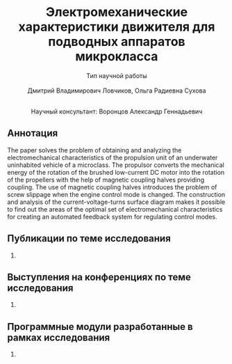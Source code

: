 <div align="center">
  <H1>
   Электромеханические характеристики движителя для подводных аппаратов микрокласса
  </H1>
  Тип научной работы<br><br>
  Дмитрий Владимирович Ловчиков, Ольга Радиевна Сухова
</div><br>
<div align="center">

  Научный консультант: Воронцов Александр Геннадьевич
</div>

## Аннотация
The paper solves the problem of obtaining and analyzing the electromechanical characteristics of the propulsion unit of an underwater uninhabited vehicle of a microclass. The propulsor converts the mechanical energy of the rotation of the brushed low-current DC motor into the rotation of the propellers with the help of magnetic coupling halves providing coupling. The use of magnetic coupling halves introduces the problem of screw slippage when the engine control mode is changed. The construction and analysis of the current-voltage-turns surface diagram makes it possible to find out the areas of the optimal set of electromechanical characteristics for creating an automated feedback system for regulating control modes.

## Публикации по теме исследования
1. 

## Выступления на конференциях по теме исследования
1. 

## Программные модули разработанные в рамках исследования
1. 
